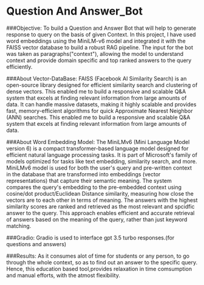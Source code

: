 # Question And Answer_Bot
###Objective: 
To build a Question and Answer Bot that will help to generate response to query on the basis of given Context.
In this project, I have used word embeddings using the MiniLM-v6 model and integrated it with the FAISS vector database to build a robust RAG pipeline. The input for the bot was taken as paragraphs("context"), allowing the model to understand context and provide domain specific and top ranked answers to the query efficiently.

###About Vector-DataBase:
FAISS (Facebook AI Similarity Search) is an open-source library designed for efficient similarity search and clustering of dense vectors. This enabled me to build a responsive and scalable Q&A system that excels at finding relevant information from large amounts of data.
It can handle massive datasets, making it highly scalable and provides fast, memory-efficient algorithms for quick Approximate Nearest Neighbor (ANN) searches. This enabled me to build a responsive and scalable Q&A system that excels at finding relevant information from large amounts of data.

###About Word Embedding Model:
The MiniLMv6 (Mini Language Model version 6) is a compact transformer-based language model designed for efficient natural language processing tasks. It is part of Microsoft's family of models optimized for tasks like text embedding, similarity search, and more.
MiniLMv6 model is used for both the user's query and pre-written context in the database that are transformed into embeddings (vector representations) that capture their semantic meaning. The system compares the query's embedding to the pre-embedded context using cosine/dot product/Euclidean Distance similarity, measuring how close the vectors are to each other in terms of meaning. The answers with the highest similarity scores are ranked and retrieved as the most relevant and spcidfic answer to the query. This approach enables efficient and accurate retrieval of answers based on the meaning of the query, rather than just keyword matching.

###Gradio:
Gradio is used to interface gpt 3.5 turbo responses.(for questions and answers)

###Results:
As it consumes alot of time for students or any person, to go through the whole context, so as to find out an answer to the specific query. Hence, this education based tool,provides relaxation in time comsumption and manual efforts, with the atmost flexibility.
